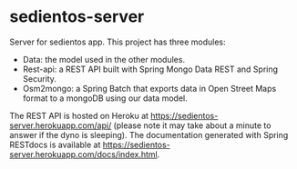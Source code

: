 # sedientos-server
Server for sedientos app. This project has three modules:
- Data: the model used in the other modules.
- Rest-api: a REST API built with Spring Mongo Data REST and Spring Security.
- Osm2mongo: a Spring Batch that exports data in Open Street Maps format to a mongoDB using our data model.

The REST API is hosted on Heroku at https://sedientos-server.herokuapp.com/api/ (please note it may take about a minute to answer if the dyno is sleeping). The documentation generated with Spring RESTdocs is available at https://sedientos-server.herokuapp.com/docs/index.html.

